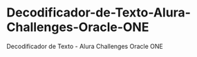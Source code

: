 # Decodificador-de-Texto-Alura-Challenges-Oracle-ONE
Decodificador de Texto - Alura Challenges Oracle ONE
